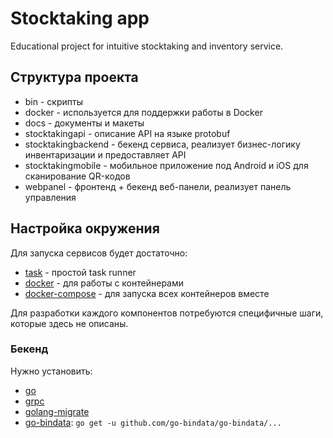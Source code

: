 # Stocktaking app

Educational project for intuitive stocktaking and inventory service.

## Структура проекта

* bin - скрипты
* docker - используется для поддержки работы в Docker
* docs - документы и макеты
* stocktakingapi - описание API на языке protobuf
* stocktakingbackend - бекенд сервиса, реализует бизнес-логику инвентаризации и предоставляет API
* stocktakingmobile - мобильное приложение под Android и iOS для сканирование QR-кодов
* webpanel - фронтенд + бекенд веб-панели, реализует панель управления

## Настройка окружения

Для запуска сервисов будет достаточно:

* [task](https://taskfile.org/#/installation) - простой task runner
* [docker](https://docs.docker.com/install) - для работы с контейнерами
* [docker-compose](https://docs.docker.com/compose/install/) - для запуска всех контейнеров вместе

Для разработки каждого компонентов потребуются специфичные шаги, которые здесь не описаны.

### Бекенд

Нужно установить:

* [go](https://github.com/golang/go/wiki/Ubuntu)
* [grpc](https://grpc.io/docs/quickstart/go.html)
* [golang-migrate](https://github.com/golang-migrate/migrate)
* [go-bindata](https://github.com/jteeuwen/go-bindata): `go get -u github.com/go-bindata/go-bindata/...`
